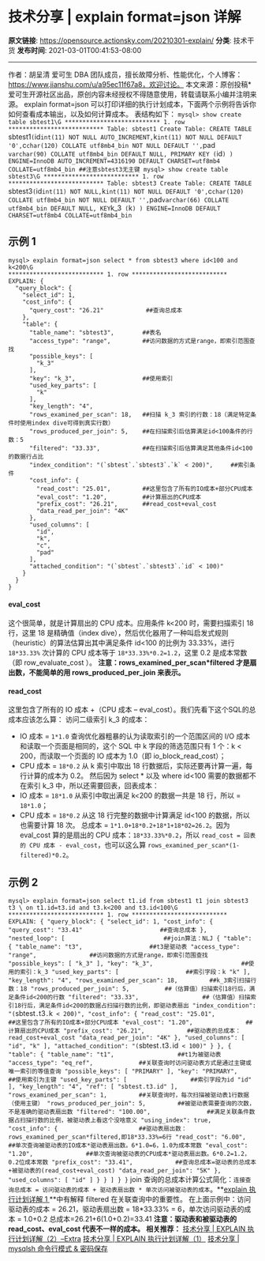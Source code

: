 # 技术分享 | explain format=json 详解

**原文链接**: https://opensource.actionsky.com/20210301-explain/
**分类**: 技术干货
**发布时间**: 2021-03-01T00:41:53-08:00

---

作者：胡呈清
爱可生 DBA 团队成员，擅长故障分析、性能优化，个人博客：https://www.jianshu.com/u/a95ec11f67a8，欢迎讨论。
本文来源：原创投稿*爱可生开源社区出品，原创内容未经授权不得随意使用，转载请联系小编并注明来源。
explain format=json 可以打印详细的执行计划成本，下面两个示例将告诉你如何查看成本输出，以及如何计算成本。
表结构如下：
`mysql> show create table sbtest1\G
*************************** 1. row ***************************
       Table: sbtest1
Create Table: CREATE TABLE `sbtest1` (
  `id` int(11) NOT NULL AUTO_INCREMENT,
  `k` int(11) NOT NULL DEFAULT '0',
  `c` char(120) COLLATE utf8mb4_bin NOT NULL DEFAULT '',
  `pad` varchar(90) COLLATE utf8mb4_bin DEFAULT NULL,
  PRIMARY KEY (`id`)
) ENGINE=InnoDB AUTO_INCREMENT=4316190 DEFAULT CHARSET=utf8mb4 COLLATE=utf8mb4_bin
##注意sbtest3无主键
mysql> show create table sbtest3\G
*************************** 1. row ***************************
       Table: sbtest3
Create Table: CREATE TABLE `sbtest3` (
  `id` int(11) NOT NULL,
  `k` int(11) NOT NULL DEFAULT '0',
  `c` char(120) COLLATE utf8mb4_bin NOT NULL DEFAULT '',
  `pad` varchar(66) COLLATE utf8mb4_bin DEFAULT NULL,
  KEY `k_3` (`k`)
) ENGINE=InnoDB DEFAULT CHARSET=utf8mb4 COLLATE=utf8mb4_bin`
## 示例 1
```
mysql> explain format=json select * from sbtest3 where id<100 and k<200\G
*************************** 1. row ***************************
EXPLAIN: {
  "query_block": {
    "select_id": 1,
    "cost_info": {
      "query_cost": "26.21"            ##查询总成本
    },
    "table": {
      "table_name": "sbtest3",        ##表名
      "access_type": "range",         ##访问数据的方式是range，即索引范围查找
      "possible_keys": [
        "k_3"
      ],
      "key": "k_3",                   ##使用索引
      "used_key_parts": [
        "k"
      ],
      "key_length": "4",
      "rows_examined_per_scan": 18,   ##扫描 k_3 索引的行数：18（满足特定条件时使用index dive可得到真实行数）
      "rows_produced_per_join": 5,    ##在扫描索引后估算满足id<100条件的行数：5
      "filtered": "33.33",            ##在扫描索引后估算满足其他条件id<100的数据行占比
      "index_condition": "(`sbtest`.`sbtest3`.`k` < 200)",     ##索引条件
      "cost_info": {
        "read_cost": "25.01",         ##这里包含了所有的IO成本+部分CPU成本
        "eval_cost": "1.20",          ##计算扇出的CPU成本
        "prefix_cost": "26.21",       ##read_cost+eval_cost
        "data_read_per_join": "4K"
      },
      "used_columns": [
        "id",
        "k",
        "c",
        "pad"
      ],
      "attached_condition": "(`sbtest`.`sbtest3`.`id` < 100)"
    }
  }
}
```
#### eval_cost
这个很简单，就是计算扇出的 CPU 成本。应用条件 k<200 时，需要扫描索引 18行，这里 18 是精确值（index dive），然后优化器用了一种叫启发式规则（heuristic）的算法估算出其中满足条件 id<100 的比例为 33.33%，进行 `18*33.33%` 次计算的 CPU 成本等于 `18*33.33%*0.2=1.2`，这里 0.2 是成本常数（即 row_evaluate_cost ）。
**注意：rows_examined_per_scan*filtered 才是扇出数，不能简单的用 rows_produced_per_join 来表示。**
#### read_cost
这里包含了所有的 IO 成本 +（CPU 成本 &#8211; eval_cost）。我们先看下这个SQL的总成本应该怎么算：
访问二级索引 k_3 的成本：
- IO 成本 = `1*1.0`
查询优化器粗暴的认为读取索引的一个范围区间的 I/O 成本和读取一个页面是相同的，这个 SQL 中 k 字段的筛选范围只有 1 个：k < 200，而读取一个页面的 IO 成本为 1.0（即 io_block_read_cost）；
- CPU 成本 = `18*0.2`
从 k 索引中取出 18 行数据后，实际还要再计算一遍，每行计算的成本为 0.2。
然后因为 select * 以及 where id<100 需要的数据都不在索引 k_3 中，所以还需要回表，回表成本：
- IO 成本 = `18*1.0`
从索引中取出满足 k<200 的数据一共是 18 行，所以 = `18*1.0`；
- CPU 成本 = `18*0.2`
从这 18 行完整的数据中计算满足 id<100 的数据，所以也需要计算 18 次。
总成本 = `1*1.0+18*0.2+18*1+18*02=26.2`。因为 eval_cost 算的是扇出的 CPU 成本：`18*33.33%*0.2`，所以 `read_cost = 回表的 CPU 成本 - eval_cost`，也可以这么算 `rows_examined_per_scan*(1-filtered)*0.2`。
## 示例 2
`mysql> explain format=json select t1.id from sbtest1 t1 join sbtest3 t3 \
on t1.id=t3.id and t3.k<200 and t3.id<100\G
*************************** 1. row ***************************
EXPLAIN: {
  "query_block": {
    "select_id": 1,
    "cost_info": {
      "query_cost": "33.41"                      ##查询总成本
    },
    "nested_loop": [                            ##join算法：NLJ
      {
        "table": {
          "table_name": "t3",                   ##t3是驱动表
          "access_type": "range",               ##访问数据的方式是range，即索引范围查找
          "possible_keys": [
            "k_3"
          ],
          "key": "k_3",                         ##使用的索引：k_3
          "used_key_parts": [                   ##索引字段：k
            "k"
          ],
          "key_length": "4",
          "rows_examined_per_scan": 18,         ##k_3索引扫描行数：18
          "rows_produced_per_join": 5,          ##（估算值）扫描索引18行后，满足条件id<200的行数
          "filtered": "33.33",                  ##（估算值）扫描索引18行后，满足条件id<200的数据占扫描行数的比例，即驱动表扇出
          "index_condition": "(`sbtest`.`t3`.`k` < 200)",
          "cost_info": {
            "read_cost": "25.01",              ##这里包含了所有的IO成本+部分CPU成本
            "eval_cost": "1.20",               ##计算扇出的CPU成本
            "prefix_cost": "26.21",            ##驱动表的总成本：read_cost+eval_cost
            "data_read_per_join": "4K"
          },
          "used_columns": [
            "id",
            "k"
          ],
          "attached_condition": "(`sbtest`.`t3`.`id` < 100)"
        }
      },
      {
        "table": {
          "table_name": "t1",                  ##t1为被驱动表
          "access_type": "eq_ref",             ##关联查询时访问驱动表方式是通过主键或唯一索引的等值查询
          "possible_keys": [
            "PRIMARY"
          ],
          "key": "PRIMARY",                    ##使用索引为主键
          "used_key_parts": [                  ##索引字段为id
            "id"
          ],
          "key_length": "4",
          "ref": [
            "sbtest.t3.id"
          ],
          "rows_examined_per_scan": 1,         ##关联查询时，每次扫描被驱动表1行数据（使用主键）
          "rows_produced_per_join": 5,         ##被驱动表需要查询的次数，不是准确的驱动表扇出数
          "filtered": "100.00",                ##满足关联条件数据占扫描行数的比例，被驱动表上看这个没啥意义
          "using_index": true,
          "cost_info": {                       ##驱动表扇出数：rows_examined_per_scan*filtered,即18*33.33%=6行
            "read_cost": "6.00",               ##单次查询被驱动表的IO成本*驱动表扇出数。6*1.0=6，1.0为成本常数
            "eval_cost": "1.20",               ##单次查询被驱动表的CPU成本*驱动表扇出数。6*0.2=1.2，0.2位成本常数
            "prefix_cost": "33.41",            ##查询总成本=驱动表的总成本+被驱动表的(read_cost+eval_cost)
            "data_read_per_join": "5K"
          },
          "used_columns": [
            "id"
          ]
        }
      }
    ]
  }
}`
join 查询的总成本计算公式简化：`连接查询总成本 = 访问驱动表的成本 + 驱动表扇出数 * 单次访问被驱动表的成本`。**[explain 执行计划详解 1 ](https://opensource.actionsky.com/20210202-explain/)**中有解释 filtered 在关联查询中的重要性。
在上面示例中：访问驱动表的成本 = 26.21，驱动表扇出数 = 18*33.33% = 6，单次访问驱动表的成本 = 1.0+0.2 总成本=26.21+6(1.0+0.2)=33.41
**注意：驱动表和被驱动表的 read_cost、eval_cost 代表不一样的成本。**
**相关推荐：**
[技术分享 | EXPLAIN 执行计划详解（2）&#8211;Extra](https://opensource.actionsky.com/20210208-explain/)
[技术分享 | EXPLAIN 执行计划详解（1）](https://opensource.actionsky.com/20210202-explain/)
[技术分享 | mysqlsh 命令行模式 & 密码保存](https://opensource.actionsky.com/20210126-mysqlsh/)